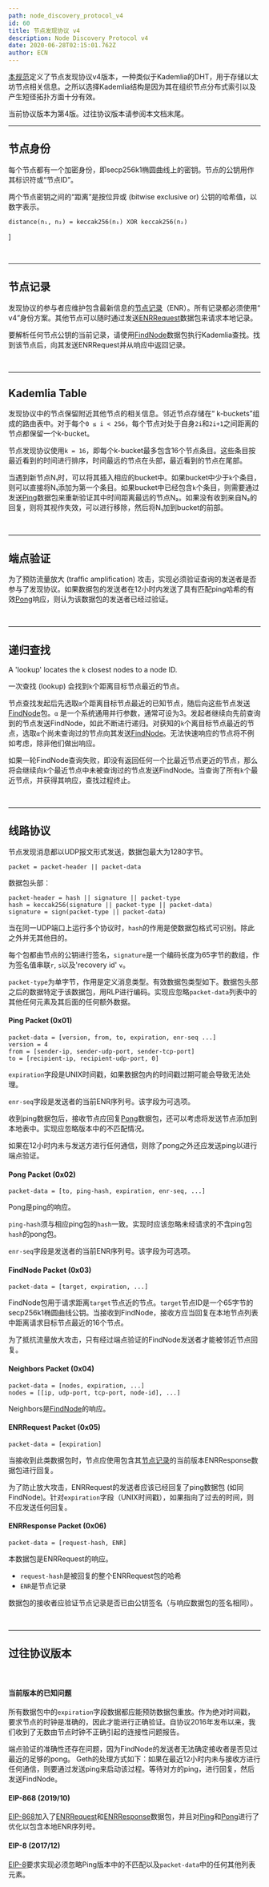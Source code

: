 ```yaml
---
path: node_discovery_protocol_v4
id: 60
title: 节点发现协议 v4
description: Node Discovery Protocol v4
date: 2020-06-28T02:15:01.762Z
author: ECN
---
```


[本规范](https://github.com/ethereum/devp2p/blob/master/discv4.md)定义了节点发现协议v4版本，一种类似于Kademlia的DHT，用于存储以太坊节点相关信息。之所以选择Kademlia结构是因为其在组织节点分布式索引以及产生短径拓扑方面十分有效。 

当前协议版本为第4版。过往协议版本请参阅本文档末尾。


<hr/>

## 节点身份

每个节点都有一个加密身份，即secp256k1椭圆曲线上的密钥。节点的公钥用作其标识符或“节点ID”。

两个节点密钥之间的“距离”是按位异或 \(bitwise exclusive or\) 公钥的哈希值，以数字表示。

```text
distance(n₁, n₂) = keccak256(n₁) XOR keccak256(n₂)
```
]


<br/>
<hr/>

## 节点记录

发现协议的参与者应维护包含最新信息的[节点记录](https://github.com/ethereum/devp2p/blob/master/enr.md)（ENR）。所有记录都必须使用“ v4”身份方案。其他节点可以随时通过发送[ENRRequest](https://github.com/ethereum/devp2p/blob/master/discv4.md#enrrequest-packet-0x05)数据包来请求本地记录。

要解析任何节点公钥的当前记录，请使用[FindNode](https://github.com/ethereum/devp2p/blob/master/discv4.md#findnode-packet-0x03)数据包执行Kademlia查找。找到该节点后，向其发送ENRRequest并从响应中返回记录。

<br/>
<hr/>

## Kademlia Table

发现协议中的节点保留附近其他节点的相关信息。邻近节点存储在“ k-buckets”组成的路由表中。对于每个`0 ≤ i < 256`，每个节点对处于自身`2i`和`2i+1`之间距离的节点都保留一个k-bucket。

节点发现协议使用`k = 16`，即每个k-bucket最多包含16个节点条目。这些条目按最近看到的时间进行排序，时间最远的节点在头部，最近看到的节点在尾部。

当遇到新节点N₁时，可以将其插入相应的bucket中。如果bucket中少于`k`个条目，则可以直接将N₁添加为第一个条目。如果bucket中已经包含`k`个条目，则需要通过发送[Ping](https://github.com/ethereum/devp2p/blob/master/discv4.md#ping-packet-0x01)数据包来重新验证其中时间距离最远的节点N₂。如果没有收到来自N₂的回复，则将其视作失效，可以进行移除，然后将N₁加到bucket的前部。

<br/>
<hr/>

## 端点验证

为了预防流量放大 \(traffic amplification\) 攻击，实现必须验证查询的发送者是否参与了发现协议。如果数据包的发送者在12小时内发送了具有匹配ping哈希的有效[Pong](https://github.com/ethereum/devp2p/blob/master/discv4.md#pong-packet-0x02)响应，则认为该数据包的发送者已经过验证。


<br/>
<hr/>

## 递归查找

A 'lookup' locates the `k` closest nodes to a node ID.

一次查找 \(lookup\) 会找到`k`个距离目标节点最近的节点。

节点查找发起后先选取`α`个距离目标节点最近的已知节点，随后向这些节点发送[FindNode](https://github.com/ethereum/devp2p/blob/master/discv4.md#findnode-packet-0x03)包。`α` 是一个系统通用并行参数，通常可设为3。发起者继续向先前查询到的节点发送FindNode，如此不断进行递归。对获知的`k`个离目标节点最近的节点，选取`α`个尚未查询过的节点向其发送[FindNode](https://github.com/ethereum/devp2p/blob/master/discv4.md#findnode-packet-0x03)。无法快速响应的节点将不例如考虑，除非他们做出响应。

如果一轮FindNode查询失败，即没有返回任何一个比最近节点更近的节点，那么将会继续向`k`个最近节点中未被查询过的节点发送FindNode。当查询了所有`k`个最近节点，并获得其响应，查找过程终止。

<br/>
<hr/>

## 线路协议

节点发现消息都以UDP报文形式发送，数据包最大为1280字节。

```text
packet = packet-header || packet-data
```

数据包头部：

```text
packet-header = hash || signature || packet-type
hash = keccak256(signature || packet-type || packet-data)
signature = sign(packet-type || packet-data)
```

当在同一UDP端口上运行多个协议时，`hash`的作用是使数据包格式可识别。除此之外并无其他目的。

每个包都由节点的公钥进行签名，`signature`是一个编码长度为65字节的数组，作为签名值串联`r`, `s`以及'recovery id' `v`。

`packet-type`为单字节，作用是定义消息类型。有效数据包类型如下。数据包头部之后的数据特定于该数据包，用RLP进行编码。实现应忽略`packet-data`列表中的其他任何元素及其后面的任何额外数据。

#### Ping Packet \(0x01\)

```text
packet-data = [version, from, to, expiration, enr-seq ...]
version = 4
from = [sender-ip, sender-udp-port, sender-tcp-port]
to = [recipient-ip, recipient-udp-port, 0]
```

`expiration`字段是UNIX时间戳，如果数据包内的时间戳过期可能会导致无法处理。

`enr-seq`字段是发送者的当前ENR序列号。该字段为可选项。

收到ping数据包后，接收节点应回复[Pong](https://github.com/ethereum/devp2p/blob/master/discv4.md#pong-packet-0x02)数据包，还可以考虑将发送节点添加到本地表中。实现应忽略版本中的不匹配情况。

如果在12小时内未与发送方进行任何通信，则除了pong之外还应发送ping以进行端点验证。

#### Pong Packet \(0x02\)

```text
packet-data = [to, ping-hash, expiration, enr-seq, ...]
```

Pong是ping的响应。

`ping-hash`须与相应ping包的`hash`一致。实现时应该忽略未经请求的不含ping包`hash`的pong包。

`enr-seq`字段是发送者的当前ENR序列号。该字段为可选项。

#### FindNode Packet \(0x03\)

```text
packet-data = [target, expiration, ...]
```

FindNode包用于请求距离`target`节点近的节点。`target`节点ID是一个65字节的secp256k1椭圆曲线公钥。当接收到FindNode，接收方应当回复在本地节点列表中距离请求目标节点最近的16个节点。

为了抵抗流量放大攻击，只有经过端点验证的FindNode发送者才能被邻近节点回复。

#### Neighbors Packet \(0x04\)

```text
packet-data = [nodes, expiration, ...]
nodes = [[ip, udp-port, tcp-port, node-id], ...]
```

Neighbors是[FindNode](https://github.com/ethereum/devp2p/blob/master/discv4.md#findnode-packet-0x03)的响应。

#### ENRRequest Packet \(0x05\)

```text
packet-data = [expiration]
```

当接收到此类数据包时，节点应使用包含其[节点记录](https://github.com/ethereum/devp2p/blob/master/enr.md)的当前版本ENRResponse数据包进行回复。

为了防止放大攻击，ENRRequest的发送者应该已经回复了ping数据包 \(如同FindNode\)。针对`expiration`字段（UNIX时间戳），如果指向了过去的时间，则不应发送任何回复。

#### ENRResponse Packet \(0x06\)

```text
packet-data = [request-hash, ENR]
```

本数据包是ENRRequest的响应。

* `request-hash`是被回复的整个ENRRequest包的哈希
* `ENR`是节点记录

数据包的接收者应验证节点记录是否已由公钥签名（与响应数据包的签名相同）。

<br/>
<hr/>

## 过往协议版本

<br/>

#### 当前版本的已知问题

所有数据包中的`expiration`字段数据都应能预防数据包重放。作为绝对时间戳，要求节点的时钟是准确的，因此才能进行正确验证。自协议2016年发布以来，我们收到了无数由节点时钟不正确引起的连接性问题报告。

端点验证的准确性还存在问题，因为FindNode的发送者无法确定接收者是否见过最近的足够的pong。 Geth的处理方式如下：如果在最近12小时内未与接收方进行任何通信，则要通过发送ping来启动该过程。等待对方的ping，进行回复，然后发送FindNode。

#### EIP-868 \(2019/10\)

[EIP-868](https://eips.ethereum.org/EIPS/eip-868)加入了[ENRRequest](https://github.com/ethereum/devp2p/blob/master/discv4.md#enrrequest-packet-0x05)和[ENRResponse](https://github.com/ethereum/devp2p/blob/master/discv4.md#enrresponse-packet-0x06)数据包，并且对[Ping](https://github.com/ethereum/devp2p/blob/master/discv4.md#ping-packet-0x01)和[Pong](https://github.com/ethereum/devp2p/blob/master/discv4.md#pong-packet-0x02)进行了优化以包含本地ENR序列号。

#### EIP-8 \(2017/12\)

[EIP-8](https://eips.ethereum.org/EIPS/eip-8)要求实现必须忽略Ping版本中的不匹配以及`packet-data`中的任何其他列表元素。

